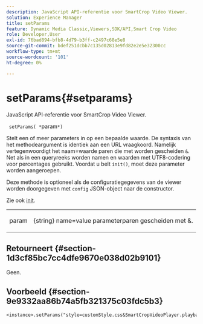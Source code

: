 ```yaml
---
description: JavaScript API-referentie voor SmartCrop Video Viewer.
solution: Experience Manager
title: setParams
feature: Dynamic Media Classic,Viewers,SDK/API,Smart Crop Video
role: Developer,User
exl-id: 76bad894-bfb8-4d79-b3ff-c2497c68e5e8
source-git-commit: bdef251dcbb7c135d02813e9fd82e2e5e32300cc
workflow-type: tm+mt
source-wordcount: '101'
ht-degree: 0%

---
```


# setParams{#setparams}

JavaScript API-referentie voor SmartCrop Video Viewer.

` setParams( *`param`*)`

Stelt een of meer parameters in op een bepaalde waarde. De syntaxis van het methodeargument is identiek aan een URL vraagkoord. Namelijk vertegenwoordigt het naam=waarde paren die met worden gescheiden `&`. Net als in een queryreeks worden namen en waarden met UTF8-codering voor percentages gebruikt. Voordat u belt `init()`, moet deze parameter worden aangeroepen.

Deze methode is optioneel als de configuratiegegevens van de viewer worden doorgegeven met `config` JSON-object naar de constructor.

Zie ook [init](../../../c-html5-aem-asset-viewers/c-html5-aem-smartcropvideo/c-html5-aem-smartcropvideo-viewer-javascriptapiref/r-html5-aem-smartcropvideo-viewer-javascriptapiref-init.md#reference-3b570ba8b35045d6b30fb178c21a66c6).

<table id="table_896DFF34A68A403DB93A6D597461A573"> 
 <tbody> 
  <tr> 
   <td colname="col1"> <p> <span class="codeph"> <span class="varname"> param</span> </span> </p> </td> 
   <td colname="col2"> <p> <span class="codeph"> {string}</span> name=value parameterparen gescheiden met <span class="codeph"> &amp;</span>. </p> </td> 
  </tr> 
 </tbody> 
</table>

## Retourneert {#section-1d3cf85bc7cc4dfe9670e038d02b9101}

Geen.

## Voorbeeld {#section-9e9332aa86b74a5fb321375c03fdc5b3}

```
<instance>.setParams("style=customStyle.css&SmartCropVideoPlayer.playback=progressive")
```
